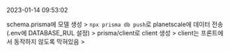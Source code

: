2023-01-14 09:53:02

schema.prisma에 모델 생성 > `npx prisma db push`로 planetscale에 데이터 전송(.env에 DATABASE_RUL 설정) > prisma/client로 client 생성 > client는 프론트에서 동작하지 않도록 막혀있음 >
